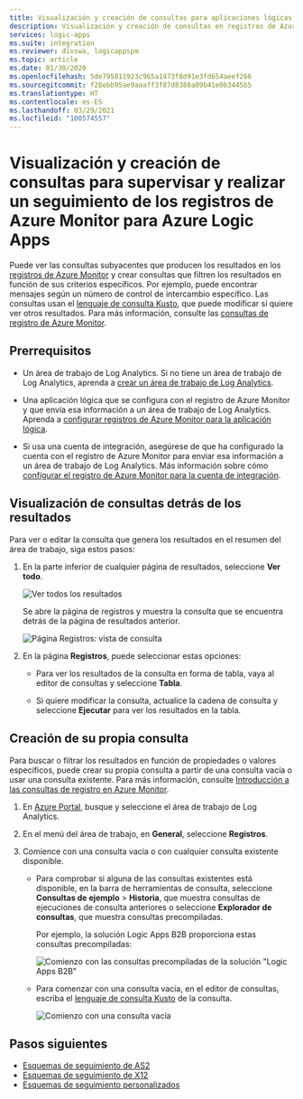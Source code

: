 ```yaml
---
title: Visualización y creación de consultas para aplicaciones lógicas en registros de Azure Monitor
description: Visualización y creación de consultas en registros de Azure Monitor para Azure Logic Apps
services: logic-apps
ms.suite: integration
ms.reviewer: divswa, logicappspm
ms.topic: article
ms.date: 01/30/2020
ms.openlocfilehash: 5de795811923c965a1473f8d91e3fd654aeef266
ms.sourcegitcommit: f28ebb95ae9aaaff3f87d8388a09b41e0b3445b5
ms.translationtype: HT
ms.contentlocale: es-ES
ms.lasthandoff: 03/29/2021
ms.locfileid: "100574557"
---
```

# <a name="view-and-create-queries-for-monitoring-and-tracking-in-azure-monitor-logs-for-azure-logic-apps"></a>Visualización y creación de consultas para supervisar y realizar un seguimiento de los registros de Azure Monitor para Azure Logic Apps

Puede ver las consultas subyacentes que producen los resultados en los [registros de Azure Monitor](../azure-monitor/logs/log-query-overview.md) y crear consultas que filtren los resultados en función de sus criterios específicos. Por ejemplo, puede encontrar mensajes según un número de control de intercambio específico. Las consultas usan el [lenguaje de consulta Kusto](/azure/data-explorer/kusto/query/), que puede modificar si quiere ver otros resultados. Para más información, consulte las [consultas de registro de Azure Monitor](/azure/data-explorer/kusto/query/).

## <a name="prerequisites"></a>Prerrequisitos

* Un área de trabajo de Log Analytics. Si no tiene un área de trabajo de Log Analytics, aprenda a [crear un área de trabajo de Log Analytics](../azure-monitor/logs/quick-create-workspace.md).

* Una aplicación lógica que se configura con el registro de Azure Monitor y que envía esa información a un área de trabajo de Log Analytics. Aprenda a [configurar registros de Azure Monitor para la aplicación lógica](../logic-apps/monitor-logic-apps.md).

* Si usa una cuenta de integración, asegúrese de que ha configurado la cuenta con el registro de Azure Monitor para enviar esa información a un área de trabajo de Log Analytics. Más información sobre cómo [configurar el registro de Azure Monitor para la cuenta de integración](../logic-apps/monitor-b2b-messages-log-analytics.md).

## <a name="view-queries-behind-results"></a>Visualización de consultas detrás de los resultados

Para ver o editar la consulta que genera los resultados en el resumen del área de trabajo, siga estos pasos:

1. En la parte inferior de cualquier página de resultados, seleccione **Ver todo**.

   ![Ver todos los resultados](./media/create-monitoring-tracking-queries/logic-app-see-all.png)

   Se abre la página de registros y muestra la consulta que se encuentra detrás de la página de resultados anterior.

   ![Página Registros: vista de consulta](./media/create-monitoring-tracking-queries/view-query-behind-results.png)

1. En la página **Registros**, puede seleccionar estas opciones:

   * Para ver los resultados de la consulta en forma de tabla, vaya al editor de consultas y seleccione **Tabla**.

   * Si quiere modificar la consulta, actualice la cadena de consulta y seleccione **Ejecutar** para ver los resultados en la tabla.

## <a name="create-your-own-query"></a>Creación de su propia consulta

Para buscar o filtrar los resultados en función de propiedades o valores específicos, puede crear su propia consulta a partir de una consulta vacía o usar una consulta existente. Para más información, consulte [Introducción a las consultas de registro en Azure Monitor](../azure-monitor/logs/get-started-queries.md).

1. En [Azure Portal](https://portal.azure.com), busque y seleccione el área de trabajo de Log Analytics.

1. En el menú del área de trabajo, en **General**, seleccione **Registros**.

1. Comience con una consulta vacía o con cualquier consulta existente disponible.

   * Para comprobar si alguna de las consultas existentes está disponible, en la barra de herramientas de consulta, seleccione **Consultas de ejemplo** > **Historia**, que muestra consultas de ejecuciones de consulta anteriores o seleccione **Explorador de consultas**, que muestra consultas precompiladas.

     Por ejemplo, la solución Logic Apps B2B proporciona estas consultas precompiladas:

     ![Comienzo con las consultas precompiladas de la solución "Logic Apps B2B"](./media/create-monitoring-tracking-queries/b2b-prebuilt-queries.png)

   * Para comenzar con una consulta vacía, en el editor de consultas, escriba el [lenguaje de consulta Kusto](/azure/data-explorer/kusto/query/) de la consulta.

     ![Comienzo con una consulta vacía](./media/create-monitoring-tracking-queries/create-query-from-blank.png)

## <a name="next-steps"></a>Pasos siguientes

* [Esquemas de seguimiento de AS2](../logic-apps/logic-apps-track-integration-account-as2-tracking-schemas.md)
* [Esquemas de seguimiento de X12](../logic-apps/logic-apps-track-integration-account-x12-tracking-schema.md)
* [Esquemas de seguimiento personalizados](../logic-apps/logic-apps-track-integration-account-custom-tracking-schema.md)